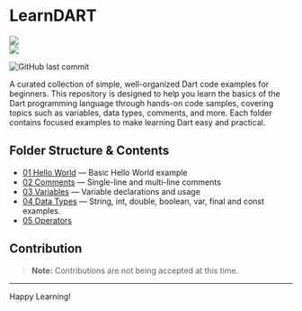 # LearnDART 
<img src="https://skillicons.dev/icons?i=dart"/>
<br>
<img src="https://wakatime.com/badge/user/bb00c0fe-44b9-40c6-b043-77019e433b47/project/5ccf0e73-060d-4967-808a-28ce7c6effda.svg">

![GitHub last commit](https://img.shields.io/github/last-commit/jagratadeb/LearnDART?style=for-the-badge)

A curated collection of simple, well-organized Dart code examples for beginners. This repository is designed to help you learn the basics of the Dart programming language through hands-on code samples, covering topics such as variables, data types, comments, and more. Each folder contains focused examples to make learning Dart easy and practical.

## Folder Structure & Contents

- [01 Hello World](./01%20Hello%20World/) — Basic Hello World example
- [02 Comments](./02%20Comments/) — Single-line and multi-line comments
- [03 Variables](./03%20Variables/) — Variable declarations and usage
- [04 Data Types](./04%20Data%20Types/) — String, int, double, boolean, var, final and const examples.
- [05 Operators](./05%20Operators/)

## Contribution
> **Note:** Contributions are not being accepted at this time.

---
Happy Learning!
